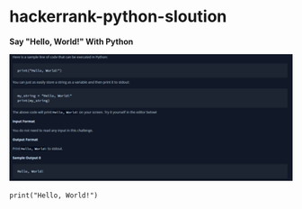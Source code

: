 # hackerrank-python-sloution
**Say "Hello, World!" With Python**

![alt text](https://github.com/AkashKobal/hackerrank-python-sloution/blob/main/questions/Say%20Hello%2C%20World!%20With%20Python.png)
```
print("Hello, World!")
```
